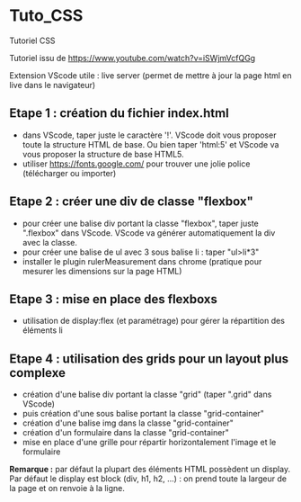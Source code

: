 # Tuto_CSS
Tutoriel CSS

Tutoriel issu de https://www.youtube.com/watch?v=iSWjmVcfQGg

Extension VScode utile : live server (permet de mettre à jour la page html en live dans le navigateur)

## Etape 1 : création du fichier index.html
- dans VScode, taper juste le caractère '!'. VScode doit vous proposer toute la structure HTML de base. Ou bien taper 'html:5' et VScode va vous proposer la structure de base HTML5.
- utiliser https://fonts.google.com/ pour trouver une jolie police (télécharger ou importer)

## Etape 2 : créer une div de classe "flexbox"
- pour créer une balise div portant la classe "flexbox", taper juste ".flexbox" dans VScode. VScode va générer automatiquement la div avec la classe.
- pour créer une balise de ul avec 3 sous balise li : taper "ul>li*3"
- installer le plugin rulerMeasurement dans chrome (pratique pour mesurer les dimensions sur la page HTML)

## Etape 3 : mise en place des flexboxs
- utilisation de display:flex (et paramétrage) pour gérer la répartition des éléments li

## Etape 4 : utilisation des grids pour un layout plus complexe
- création d'une balise div portant la classe "grid" (taper ".grid" dans VScode)
- puis création d'une sous balise portant la classe "grid-container"
- création d'une balise img dans la classe "grid-container"
- création d'un formulaire dans la classe "grid-container"
- mise en place d'une grille pour répartir horizontalement l'image et le formulaire

**Remarque :** par défaut la plupart des éléments HTML possèdent un display. Par défaut le display est block (div, h1, h2, ...) : on prend toute la largeur de la page et on renvoie à la ligne.